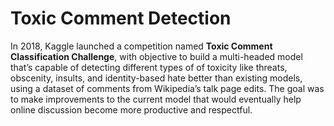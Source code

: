 # Toxic Comment Detection

In 2018, Kaggle launched a competition named **Toxic Comment Classification Challenge**, with objective to build a multi-headed model that’s capable of detecting different types of of toxicity like threats, obscenity, insults, and identity-based hate better than existing models, using a dataset of comments from Wikipedia’s talk page edits. The goal was to make improvements to the current model that would eventually help online discussion become more productive and respectful.